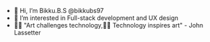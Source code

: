 - 👋 Hi, I’m Bikku.B.S @bikkubs97
- 👀 I’m interested in Full-stack development and UX design
- 🧑‍🎨  "Art challenges technology,👨‍💻 Technology inspires art" - John Lassetter

<!---
bikkubs97/bikkubs97 is a ✨ special ✨ repository because its `README.md` (this file) appears on your GitHub profile.
You can click the Preview link to take a look at your changes.
--->
